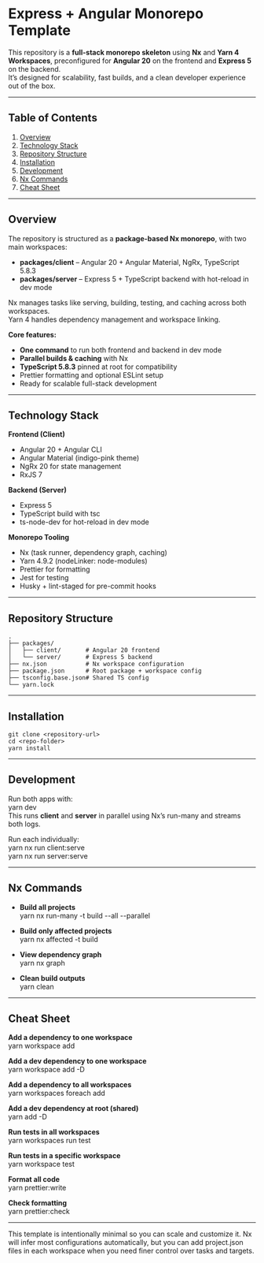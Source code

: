# Express + Angular Monorepo Template

<!-- High-level description of what this repo is -->

This repository is a **full-stack monorepo skeleton** using **Nx** and **Yarn 4 Workspaces**, preconfigured for **Angular 20** on the frontend and **Express 5** on the backend.  
It’s designed for scalability, fast builds, and a clean developer experience out of the box.

---

## Table of Contents

<!-- Quick navigation for README -->

1. [Overview](#overview)
2. [Technology Stack](#technology-stack)
3. [Repository Structure](#repository-structure)
4. [Installation](#installation)
5. [Development](#development)
6. [Nx Commands](#nx-commands)
7. [Cheat Sheet](#cheat-sheet)

---

## Overview

<!-- Explains the structure and intent -->

The repository is structured as a **package-based Nx monorepo**, with two main workspaces:

- **packages/client** – Angular 20 + Angular Material, NgRx, TypeScript 5.8.3
- **packages/server** – Express 5 + TypeScript backend with hot-reload in dev mode

Nx manages tasks like serving, building, testing, and caching across both workspaces.  
Yarn 4 handles dependency management and workspace linking.

**Core features:**

- **One command** to run both frontend and backend in dev mode
- **Parallel builds & caching** with Nx
- **TypeScript 5.8.3** pinned at root for compatibility
- Prettier formatting and optional ESLint setup
- Ready for scalable full-stack development

---

## Technology Stack

<!-- Lists the core tech for both apps and tooling -->

**Frontend (Client)**

- Angular 20 + Angular CLI
- Angular Material (indigo-pink theme)
- NgRx 20 for state management
- RxJS 7

**Backend (Server)**

- Express 5
- TypeScript build with tsc
- ts-node-dev for hot-reload in dev mode

**Monorepo Tooling**

- Nx (task runner, dependency graph, caching)
- Yarn 4.9.2 (nodeLinker: node-modules)
- Prettier for formatting
- Jest for testing
- Husky + lint-staged for pre-commit hooks

---

## Repository Structure

<!-- Gives a quick glance at how the repo is organized -->

    .
    ├── packages/
    │   ├── client/       # Angular 20 frontend
    │   └── server/       # Express 5 backend
    ├── nx.json           # Nx workspace configuration
    ├── package.json      # Root package + workspace config
    ├── tsconfig.base.json# Shared TS config
    └── yarn.lock

---

## Installation

<!-- How to get it running locally -->

    git clone <repository-url>
    cd <repo-folder>
    yarn install

---

## Development

<!-- Running the apps -->

Run both apps with:  
 yarn dev  
This runs **client** and **server** in parallel using Nx’s run-many and streams both logs.

Run each individually:  
 yarn nx run client:serve  
 yarn nx run server:serve

---

## Nx Commands

<!-- Useful Nx operations -->

- **Build all projects**  
   yarn nx run-many -t build --all --parallel

- **Build only affected projects**  
   yarn nx affected -t build

- **View dependency graph**  
   yarn nx graph

- **Clean build outputs**  
   yarn clean

---

## Cheat Sheet

<!-- Reference for adding deps and running scripts -->

**Add a dependency to one workspace**  
 yarn workspace <workspace-name> add <package-name>

**Add a dev dependency to one workspace**  
 yarn workspace <workspace-name> add -D <package-name>

**Add a dependency to all workspaces**  
 yarn workspaces foreach add <package-name>

**Add a dev dependency at root (shared)**  
 yarn add -D <package-name>

**Run tests in all workspaces**  
 yarn workspaces run test

**Run tests in a specific workspace**  
 yarn workspace <workspace-name> test

**Format all code**  
 yarn prettier:write

**Check formatting**  
 yarn prettier:check

---

This template is intentionally minimal so you can scale and customize it. Nx will infer most configurations automatically, but you can add project.json files in each workspace when you need finer control over tasks and targets.
